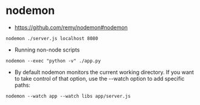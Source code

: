 # nodemon
- https://github.com/remy/nodemon#nodemon
```
nodemon ./server.js localhost 8080
```
- Running non-node scripts

```
nodemon --exec "python -v" ./app.py
```
- By default nodemon monitors the current working directory. If you want to take control of that option, use the --watch option to add specific paths:
```
nodemon --watch app --watch libs app/server.js
```
